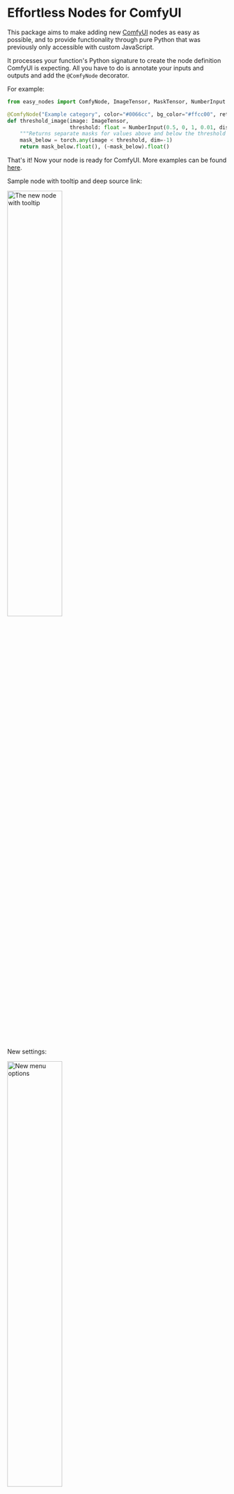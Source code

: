 # Effortless Nodes for ComfyUI

This package aims to make adding new [ComfyUI](https://github.com/comfyanonymous/ComfyUI) nodes as easy as possible, and to provide functionality through pure Python that was previously only accessible with custom JavaScript.

It processes your function's Python signature to create the node definition ComfyUI is expecting. All you have to do is annotate your inputs and outputs and add the `@ComfyNode` decorator.

For example:
```python
from easy_nodes import ComfyNode, ImageTensor, MaskTensor, NumberInput

@ComfyNode("Example category", color="#0066cc", bg_color="#ffcc00", return_names=["Below", "Above"])
def threshold_image(image: ImageTensor,
                    threshold: float = NumberInput(0.5, 0, 1, 0.01, display="slider")) -> tuple[MaskTensor, MaskTensor]:
    """Returns separate masks for values above and below the threshold value."""
    mask_below = torch.any(image < threshold, dim=-1)
    return mask_below.float(), (~mask_below).float()
```

That's it! Now your node is ready for ComfyUI. More examples can be found [here](example/example_nodes.py).

Sample node with tooltip and deep source link:

<img src="assets/threshold_example.png" alt="The new node with tooltip" width="50%">

New settings:

<img src="assets/menu_options.png" alt="New menu options" width="50%">


Note that ImageTensor/MaskTensor are just syntactic sugar for semantically differentiating the annotations (allowing ComfyUI to know what plugs into what); your function will still get passed genunine torch.Tensor objects.

For more control, you can call [easy_nodes.initialize_easy_nodes(...)](https://github.com/andrewharp/ComfyUI-EasyNodes?tab=readme-ov-file#initialization-options) before creating nodes and and turn on some advanced settings that will apply to all nodes you create.

## New in 1.1:

- Custom verifiers for types on input and output for your nodes. For example, it will automatically verify that images always have 1, 3 or 4 channels (B&W, RGB and RGBA). Set `verify_level` when calling initialize_easy_nodes to either CheckSeverityMode OFF, WARN, or FATAL (default is WARN). You can write your own verifiers. See [comfy_types.py](easy_nodes/comfy_types.py) for examples of types with verifiers.
- Expanded ComfyUI type support. See [comfy_types.py](easy_nodes/comfy_types.py) for the full list of registered types.
- Added warnings if relying on node auto-registration without explicitly asking for it (while also supporting get_node_mappings() at the same time). This is because the default for auto_register will change to False in a future release, in order to make ComfyUI-EasyNodes more easily findable by indexers like ComfyUI-Manager, which expect your nodes to be found in your `__init__.py`. You can enable auto-registration explicitly with `easy_nodes.initialize_easy_nodes(auto_register=True)`.

## New in 1.0:

- Renamed to ComfyUI-EasyNodes from ComfyUI-Annotations to better reflect the package's goal (rather than the means)
  - Package is now `easy_nodes` rather than `comfy_annotations`
- Now on pip/PyPI! ```pip install ComfyUI-EasyNodes```
- Set node foreground and background color via Python argument, no JS required: `@ComfyNode(color="FF0000", bg_color="00FF00")`
- Add previews to nodes without JavaScript. Just drop either of these in the body of your node's function:
  - `easy_nodes.show_text("hello world")`
  - `easy_nodes.show_image(image)`
- Automatically create nodes from existing Python classes. The dynamic node will automatically add a widget for every field.
- Info tooltip on nodes auto-generated from your function's docstring
- New optional settings features:
  - Make images persist across browser refreshes via a settings option (provided they're still on the server)
  - Automatic module reloading: if you turn on the setting, immediately see the changes to code on the next run.
  - LLM-based debugging: optionally have ChatGPT take a crack at fixing your code
  - Deep links to source code if you set a base source path (e.g. to github or your IDE)
- Bug fixes

## Features

- **@ComfyNode Decorator**: Simplifies the declaration of custom nodes with automagic node declaration based on Python type annotations. Existing Python functions can be converted to ComfyUI nodes with a simple "@ComfyNode()"
- **Built-in text and image previews**: Just call `easy_nodes.add_preview_text()` and `easy_nodes.add_preview_image()` in the body of your function and EasyNodes will automatically display it, no JavaScript hacking required.
- **Set node color easily**: No messing with JavaScript, just tell the decorator what color you want the node to be.
- **Type Support**: Includes several custom types (`ImageTensor`, `MaskTensor`, `NumberInput`, `Choice`, etc.) to support ComfyUI's connection semantics and UI functionality. Register additional types with `register_type`.
- **Automatic list and tuple handling**: Simply annotate the type as e.g. ```list[torch.Tensor]``` and your function will automatically make sure you get passed a list. It will also auto-tuple your return value for you internally (or leave it alone if you just want to copy your existing code).
- **Init-time checking**: Less scratching your head when your node doesn't fire off properly later. For example, if you copy-paste a node definition and forget to rename it, @ComfyNode will alert you immediately about duplicate nodes rather than simply overwriting the earlier definition.
- **Supports most ComfyUI node definition features**: validate_input, is_output_node, etc can be specified as parameters to the ComfyNode decorator.
- **Convert existing data classes to ComfyUI nodes**: pass `create_field_setter_node` a type, and it will automatically create a new node type with widgets to set all the fields.
- **LLM-based debugging**: Optional debugging and auto-fixing of exceptions during node execution. Will automatically create a prompt with the relevent context and send it to ChatGPT, create a patch and fix your code.


## Installation

To use this module in your ComfyUI project, follow these steps:

1. **Install the Module**: Run the following command to install the ComfyUI-EasyNodes module:

    ```bash
    pip install ComfyUI-EasyNodes
    ```
    or, if you want to have an editable version:
    ```bash
    git clone https://github.com/andrewharp/ComfyUI-EasyNodes
    pip install -e ComfyUI-EasyNodes
    ```
    Note that this is not a typical ComfyUI nodepack, so does not itself live under custom_nodes.
    
    However, after installing you can copy the example node directory into custom_nodes to test them out:
    ```bash
    git clone --depth=1 https://github.com/andrewharp/ComfyUI-EasyNodes.git /tmp/easynodes
    mv /tmp/easynodes/example $COMFYUI_DIR/custom_nodes/easynodes
    ```

3. **Integrate into Your Project**:
    In `__init__.py`:

    ```python
    import easy_nodes
    easy_nodes.initialize_easy_nodes(default_category=my_category, auto_register=False)

    # This must come after calling initialize_easy_nodes.
    import your_node_module  # noqa: E402

    NODE_CLASS_MAPPINGS, NODE_DISPLAY_NAME_MAPPINGS = easy_nodes.get_node_mappings()

    # Export so that ComfyUI can pick them up.
    __all__ = ['NODE_CLASS_MAPPINGS', 'NODE_DISPLAY_NAME_MAPPINGS']
    ```

    You can also initialize with auto_register=True, in which can you won't have to do anything else after the import. However, this may be problematic for having your nodes indexed so will default to False in a future update (currently not setting it explicitly will auto-register and complain).


## Initialization options

The options passed to `easy_nodes.initialize_easy_nodes` will apply to all nodes registered until the next time `easy_nodes.initialize_easy_nodes` is called.

The settings mostly control defaults and some optional features that I find nice to have, but which may not work for everybody, so some are turned off by default.

- `default_category`: The default category for nodes. Defaults to "EasyNodes".
- `auto_register`: Whether to automatically register nodes with ComfyUI (so you don't have to export). Previously defaulted to True; now defaults to half-true (will auto-register, allow you to export, and print a warning). In a future release will default to False.
- `docstring_mode`: The mode for generating node descriptions that show up in tooltips. Defaults to AutoDescriptionMode.FULL.
- `verify_tensors`: Whether to verify tensors for shape and data type according to ComfyUI type (MASK, IMAGE, etc). Runs on inputs and outputs. Defaults to False, as I've made some assumptions about shapes that may not be universal.
- `auto_move_tensors`: Whether to automatically move torch Tensors to the GPU before your function gets called, and then to the CPU on output. Defaults to False.


## Using the decorator

1. **Annotate Functions with @ComfyNode**: Decorate your processing functions with `@ComfyNode`. The decorator accepts the following parameters:
   - `category`: Specifies the category under which the node will be listed in ComfyUI. Default is `"ComfyNode"`.
   - `display_name`: Optionally specifies a human-readable name for the node as it will appear in ComfyUI. If not provided, a name is generated based on the function name.
   - `workflow_name`: The internal unique identifier for this node type. If not provided, a name is generated based on the function name.
   - `description`: An optional description for the node. If not provided the function's docstring, if any, will be used according to `easy_nodes.docstring_mode`.
   - `is_output_node`: Maps to ComfyUI's IS_OUTPUT_NODE.
   - `return_types`: Maps to ComfyUI's RETURN_TYPES. Use if the return type of the function itself is dynamic.
   - `return_names`: Maps to ComfyUI's RETURN_NAMES.
   - `validate_inputs`: Maps to ComfyUI's VALIDATE_INPUTS.
   - `is_changed`: Maps to ComfyUI's IS_CHANGED.
   - `always_run`: Makes the node always run by generating a random IS_CHANGED.
   - `debug`: A boolean that makes this node print out extra information during its lifecycle.
   - `color`: Changes the node's color.
   - `bg_color`: Changes the node's color. If color is set and not bg_color, bg_color will just be a slightly darker color.

    Example:
    ```python
    from easy_nodes import ComfyNode, ImageTensor, NumberInput

    @ComfyNode(category="Image Processing",
               display_name="Enhance Image",
               is_output_node=True,
               debug=True,
               color="#FF00FF")
    def enhance_image(image: ImageTensor, factor: NumberInput(0.5, 0, 1, 0.1)) -> ImageTensor:
        output_image = enhance_my_image(image, factor)
        easy_nodes.show_image(output_image)  # Will show the image on the node, so you don't need a separate PreviewImage node.
        return output_image
    ```

2. **Annotate your function inputs and outputs**: Fully annotate function parameters and return types, using `list` to wrap types as appropriate. `tuple[output1, output2]` should be used if you have multiple outputs, otherwise you can just return the naked type (in the example below, that would be `list[int]`). This information is used to generate the fields of the internal class definition `@ComfyNode` sends to ComfyUI. If you don't annotate the inputs, the input will be treated as a wildcard. If you don't annotate the output, you won't see anything at all in ComfyUI.

    Example:
    ```python
    @ComfyNode("Utilities")
    def add_value(img_list: list[ImageTensor], val: int) -> list[int]:
        return [img + val for img in img_list]
    ```

### Registering new types:

Say you want a new type of special Tensor that ComfyUI will treat differently from Images. Say, a rotation matrix. Just create a placeholder class for it and use that in your annotations -- it's just for semantics; internally your functions will get whatever type of class they're handed.

```python
class RotationMatrix(torch.Tensor):
    def __init__(self):
        raise TypeError("!") # Will never be instantiated

easy_nodes.register_type(RotationMatrix, "ROTATION_MATRIX")

@ComfyNode()
def rotate_matrix_more(rot1: RotationMatrix, rot2: RotationMatrix) -> RotationMatrix:
    return rot1 * rot2
```

Making the class extend a torch.Tensor is not necessary, but it will give you nice type hints in IDEs.

### Creating dynamic nodes from classes

You can also automatically create nodes that will expose the fields of a class as widgets (as long as it has a default constructor). Say you have a complex options class from a third-party library you want to pass to a node.

```python
from some_library import ComplexOptions

easy_nodes.register_type(ComplexOptions)

easy_nodes.create_field_setter_node(ComplexOptions)
```

Now you should be should find a node named ComplexOptions that will have all the basic field types (str, int, float, bool) exposed as widgets.

## Automatic LLM Debugging

To enable the experimental LLM-based debugging, set your OPENAI_API_KEY prior to starting ComfyUI.

e.g.:
```bash
export OPENAI_API_KEY=sk-P#$@%J345jsd...
python main.py
```

Then open settings and turn the LLM debugging option to either "On" or "AutoFix".

Behavior:
  * "On": any exception in execution by an EasyNodes node (not regular nodes) will cause EasyNodes to collect all the relevent data and package it into a prompt for ChatGPT, which is instructed to reply with a fixed version of your function function from which a patch is created. That patch is displayed in the console and also saved to disk for evaluation.
  * "AutoFix": All of the above, and EasyNodes will also apply the patch and attempt to run the prompt again. This will repeat up to the configurable retry limit.

This feature is very experimental, and any contributions for things like improving the prompt flow and suporting other LLMs are welcome! You can find the implementation in [easy_nodes/llm_debugging.py](easy_nodes/llm_debugging.py).

## Contributing

Contributions are welcome! Please submit pull requests or open issues for any bugs, features, or improvements.
